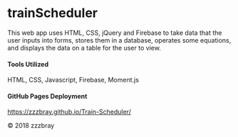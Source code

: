 # trainScheduler

This web app uses HTML, CSS, jQuery and Firebase to take data that the user inputs into forms, stores them in a database, operates some equations, and displays the data on a table for the user to view.

#### Tools Utilized

HTML, CSS, Javascript, Firebase, Moment.js

#### GitHub Pages Deployment
https://zzzbray.github.io/Train-Scheduler/

&copy; 2018 zzzbray
